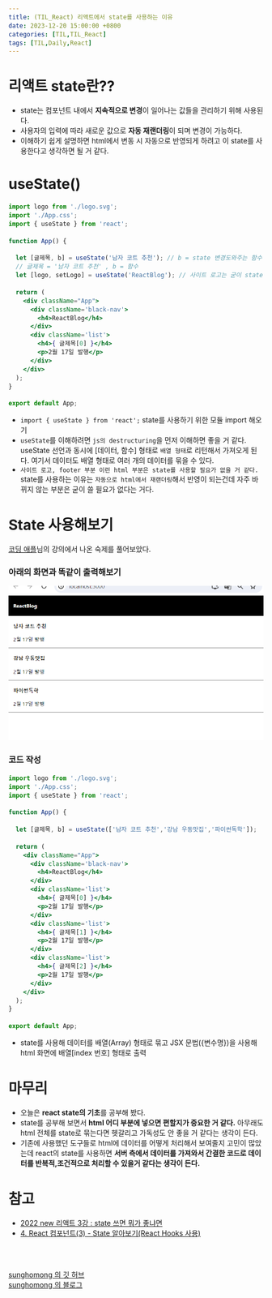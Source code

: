 ```yaml
---
title: (TIL_React) 리액트에서 state를 사용하는 이유
date: 2023-12-20 15:00:00 +0800
categories: [TIL,TIL_React]
tags: [TIL,Daily,React]
---
```


# 리액트 state란??

- state는 컴포넌트 내에서 **지속적으로 변경**이 일어나는 값들을 관리하기 위해 사용된다.
- 사용자의 입력에 따라 새로운 값으로 **자동 재랜더링**이 되며 변경이 가능하다.
- 이해하기 쉽게 설명하면 html에서 변동 시 자동으로 반영되게 하려고 이 state를 사용한다고 생각하면 될 거 같다.

# useState()

```jsx
import logo from './logo.svg';
import './App.css';
import { useState } from 'react';

function App() {

  let [글제목, b] = useState('남자 코트 추천'); // b = state 변경도와주는 함수
  // 글제목 = '남자 코트 추천' , b = 함수
  let [logo, setLogo] = useState('ReactBlog'); // 사이트 로고는 굳이 state를 쓸필요 없다

  return (
    <div className="App">
      <div className='black-nav'>
        <h4>ReactBlog</h4>
      </div>
      <div className='list'>
        <h4>{ 글제목[0] }</h4>
        <p>2월 17일 발행</p>
      </div>
    </div>
  );
}

export default App;
```

- `import { useState } from 'react';` state를 사용하기 위한 모듈 import 해오기
- `useState`를 이해하려면 `js의 destructuring`을 먼저 이해하면 좋을 거 같다. useState 선언과 동시에 [데이터, 함수] 형태로 `배열 형태`로 리턴해서 가져오게 된다. 여기서 데이터도 배열 형태로 여러 개의 데이터를 묶을 수 있다.
- `사이트 로고, footer 부분 이런 html 부분은 state를 사용할 필요가 없을 거 같다.` state를 사용하는 이유는 `자동으로 html에서 재랜더링`해서 반영이 되는건데 자주 바뀌지 않는 부분은 굳이 쓸 필요가 없다는 거다.

# State 사용해보기

[코딩 애플](https://www.youtube.com/@codingapple)님의 강의에서 나온 숙제를 풀어보았다.

### 아래의 화면과 똑같이 출력해보기

<img src="/assets/img/post_images/TIL/react_05.png" alt="react-05">

### 코드 작성

``` jsx
import logo from './logo.svg';
import './App.css';
import { useState } from 'react';

function App() {

  let [글제목, b] = useState(['남자 코트 추천','강남 우동맛집','파이썬독학']);

  return (
    <div className="App">
      <div className='black-nav'>
        <h4>ReactBlog</h4>
      </div>
      <div className='list'>
        <h4>{ 글제목[0] }</h4>
        <p>2월 17일 발행</p>
      </div>
      <div className='list'>
        <h4>{ 글제목[1] }</h4>
        <p>2월 17일 발행</p>
      </div>
      <div className='list'>
        <h4>{ 글제목[2] }</h4>
        <p>2월 17일 발행</p>
      </div>
    </div>
  );
}

export default App;
```

- state를 사용해 데이터를 배열(Array) 형태로 묶고 JSX 문법({변수명})을 사용해 html 화면에 배열[index 번호] 형태로 출력


# 마무리

- 오늘은 **react state의 기초**를 공부해 봤다.
- state를 공부해 보면서 **html 어디 부분에 넣으면 편할지가 중요한 거 같다.** 아무래도 html 전체를 state로 묶는다면 헷갈리고 가독성도 안 좋을 거 같다는 생각이 든다.
- 기존에 사용했던 도구들로 html에 데이터를 어떻게 처리해서 보여줄지 고민이 많았는데 react의 state를 사용하면 **서버 측에서 데이터를 가져와서 간결한 코드로 데이터를 반복적,조건적으로 처리할 수 있을거 같다는 생각이 든다.**


# 참고

- [2022 new 리액트 3강 : state 쓰면 뭐가 좋냐면](https://www.youtube.com/watch?v=fE4t2Ovgp-0)
- [4. React 컴포넌트(3) - State 알아보기(React Hooks 사용)](https://goddaehee.tistory.com/301)

<br><br>

[sunghomong 의 깃 허브](https://github.com/sunghomong) <br>
[sunghomong 의 블로그](https://sunghomong.github.io/)
